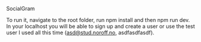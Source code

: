 SocialGram

To run it, navigate to the root folder, run npm install and then npm run dev. In your localhost you will be able to sign up and create a user or use the test user I used all this time (asd@stud.noroff.no, asdfasdfasdf). 
